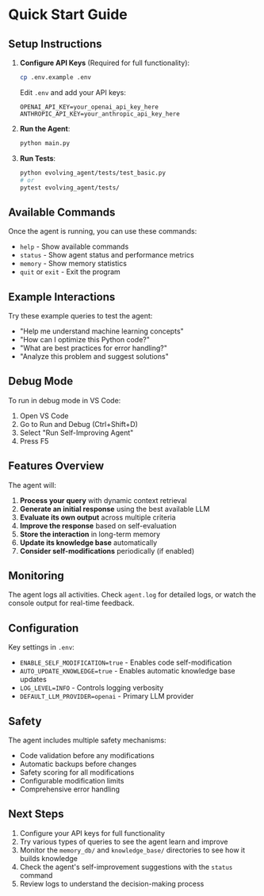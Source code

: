 # Quick Start Guide

## Setup Instructions

1. **Configure API Keys** (Required for full functionality):
   ```bash
   cp .env.example .env
   ```
   
   Edit `.env` and add your API keys:
   ```
   OPENAI_API_KEY=your_openai_api_key_here
   ANTHROPIC_API_KEY=your_anthropic_api_key_here
   ```

2. **Run the Agent**:
   ```bash
   python main.py
   ```

3. **Run Tests**:
   ```bash
   python evolving_agent/tests/test_basic.py
   # or
   pytest evolving_agent/tests/
   ```

## Available Commands

Once the agent is running, you can use these commands:
- `help` - Show available commands
- `status` - Show agent status and performance metrics
- `memory` - Show memory statistics
- `quit` or `exit` - Exit the program

## Example Interactions

Try these example queries to test the agent:
- "Help me understand machine learning concepts"
- "How can I optimize this Python code?"
- "What are best practices for error handling?"
- "Analyze this problem and suggest solutions"

## Debug Mode

To run in debug mode in VS Code:
1. Open VS Code
2. Go to Run and Debug (Ctrl+Shift+D)
3. Select "Run Self-Improving Agent"
4. Press F5

## Features Overview

The agent will:
1. **Process your query** with dynamic context retrieval
2. **Generate an initial response** using the best available LLM
3. **Evaluate its own output** across multiple criteria
4. **Improve the response** based on self-evaluation
5. **Store the interaction** in long-term memory
6. **Update its knowledge base** automatically
7. **Consider self-modifications** periodically (if enabled)

## Monitoring

The agent logs all activities. Check `agent.log` for detailed logs, or watch the console output for real-time feedback.

## Configuration

Key settings in `.env`:
- `ENABLE_SELF_MODIFICATION=true` - Enables code self-modification
- `AUTO_UPDATE_KNOWLEDGE=true` - Enables automatic knowledge base updates
- `LOG_LEVEL=INFO` - Controls logging verbosity
- `DEFAULT_LLM_PROVIDER=openai` - Primary LLM provider

## Safety

The agent includes multiple safety mechanisms:
- Code validation before any modifications
- Automatic backups before changes
- Safety scoring for all modifications
- Configurable modification limits
- Comprehensive error handling

## Next Steps

1. Configure your API keys for full functionality
2. Try various types of queries to see the agent learn and improve
3. Monitor the `memory_db/` and `knowledge_base/` directories to see how it builds knowledge
4. Check the agent's self-improvement suggestions with the `status` command
5. Review logs to understand the decision-making process
